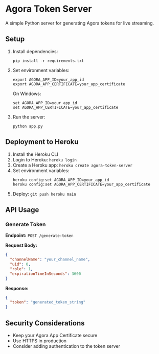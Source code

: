 # Agora Token Server

A simple Python server for generating Agora tokens for live streaming.

## Setup

1. Install dependencies:
   ```
   pip install -r requirements.txt
   ```

2. Set environment variables:
   ```
   export AGORA_APP_ID=your_app_id
   export AGORA_APP_CERTIFICATE=your_app_certificate
   ```

   On Windows:
   ```
   set AGORA_APP_ID=your_app_id
   set AGORA_APP_CERTIFICATE=your_app_certificate
   ```

3. Run the server:
   ```
   python app.py
   ```

## Deployment to Heroku

1. Install the Heroku CLI
2. Login to Heroku: `heroku login`
3. Create a Heroku app: `heroku create agora-token-server`
4. Set environment variables:
   ```
   heroku config:set AGORA_APP_ID=your_app_id
   heroku config:set AGORA_APP_CERTIFICATE=your_app_certificate
   ```
5. Deploy: `git push heroku main`

## API Usage

### Generate Token

**Endpoint:** `POST /generate-token`

**Request Body:**
```json
{
  "channelName": "your_channel_name",
  "uid": 0,
  "role": 1,
  "expirationTimeInSeconds": 3600
}
```

**Response:**
```json
{
  "token": "generated_token_string"
}
```

## Security Considerations

- Keep your Agora App Certificate secure
- Use HTTPS in production
- Consider adding authentication to the token server
